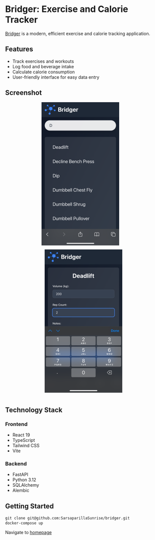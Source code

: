 # Bridger: Exercise and Calorie Tracker

[Bridger](https://en.wikipedia.org/wiki/Jim_Bridger) is a modern, efficient exercise and calorie tracking application.

## Features

- Track exercises and workouts
- Log food and beverage intake
- Calculate calorie consumption
- User-friendly interface for easy data entry

## Screenshot

<p align="center">
  <a href="./images/screenshot-search.png" style="display: inline-block; margin-right: 20px;">
    <img src="./images/screenshot-search.png" alt="Bridger app screenshot: Exercise search page" width="250" style="margin-bottom: 10px;">
  </a>
  <a href="./images/screenshot-form.png" style="display: inline-block;">
    <img src="./images/screenshot-form.png" alt="Bridger app screenshot: Exercise form page" width="250" style="margin-bottom: 10px;">
  </a>
</p>

## Technology Stack

### Frontend

- React 19
- TypeScript
- Tailwind CSS
- Vite

### Backend

- FastAPI
- Python 3.12
- SQLAlchemy
- Alembic

## Getting Started

    git clone git@github.com:SarsaparillaSunrise/bridger.git
    docker-compose up

Navigate to [homepage](http://127.0.0.1:7500)
